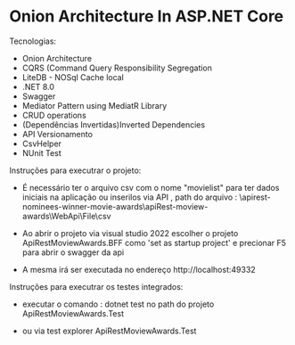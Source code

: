 # Onion Architecture In ASP.NET Core 

<p>Tecnologias:</p>
<!-- /wp:paragraph -->

<!-- wp:list -->
<ul><li>Onion Architecture</li><li>CQRS (Command Query Responsibility Segregation</li><li> LiteDB - NOSql Cache local</li><li>.NET 8.0</li><li>Swagger</li><li> Mediator Pattern using MediatR Library</li><li>CRUD operations</li><li>(Dependências Invertidas)Inverted Dependencies</li><li>API Versionamento</li><li>CsvHelper</li><li>NUnit Test</li></ul>

<p>Instruções para executrar o projeto:</p>
<ul><li>É necessário ter o arquivo csv com o nome "movielist" para ter dados iniciais na aplicação ou inserilos via API , path do arquivo : \apirest-nominees-winner-movie-awards\apiRest-moview-awards\WebApi\File\csv </li></ul>
<ul><li>Ao abrir o projeto via visual studio 2022 escolher o projeto ApiRestMoviewAwards.BFF como 'set as startup project' e precionar F5 para abrir o swagger da api </li></ul>
<ul><li>A mesma irá ser executada no endereço http://localhost:49332 </li></ul>

<p>Instruções para executrar os testes integrados:</p>
<ul><li> executar o comando : dotnet test  no path do projeto ApiRestMoviewAwards.Test </li></ul>
<ul><li> ou via test explorer ApiRestMoviewAwards.Test </li></ul>

